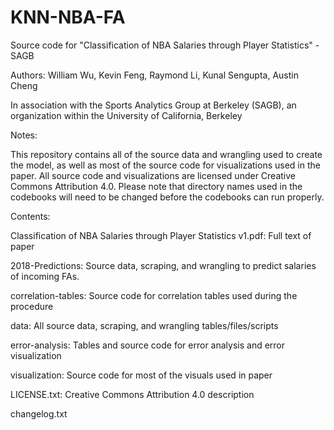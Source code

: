 # KNN-NBA-FA
Source code for "Classification of NBA Salaries through Player Statistics" - SAGB

Authors: William Wu, Kevin Feng, Raymond Li, Kunal Sengupta, Austin Cheng

In association with the Sports Analytics Group at Berkeley (SAGB), an organization within the University of California, Berkeley



Notes:

This repository contains all of the source data and wrangling used to create the model,
as well as most of the source code for visualizations used in the paper. All source code
and visualizations are licensed under Creative Commons Attribution 4.0. Please note that
directory names used in the codebooks will need to be changed before the codebooks can run
properly.



Contents:

  Classification of NBA Salaries through Player Statistics v1.pdf: Full text of paper
  
  2018-Predictions: Source data, scraping, and wrangling to predict salaries of incoming FAs.
  
  correlation-tables: Source code for correlation tables used during the procedure
  
  data: All source data, scraping, and wrangling tables/files/scripts
  
  error-analysis: Tables and source code for error analysis and error visualization
  
  visualization: Source code for most of the visuals used in paper
  
  LICENSE.txt: Creative Commons Attribution 4.0 description
  
  changelog.txt
  
